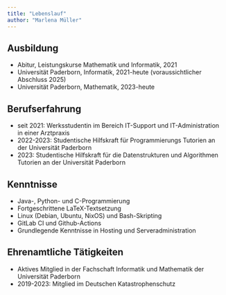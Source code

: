 ```yaml
---
title: "Lebenslauf"
author: "Marlena Müller"
---
```


## Ausbildung

* Abitur, Leistungskurse Mathematik und Informatik, 2021
* Universität Paderborn, Informatik, 2021-heute (voraussichtlicher Abschluss 2025)
* Universität Paderborn, Mathematik, 2023-heute

## Berufserfahrung

* seit 2021: Werksstudentin im Bereich IT-Support und IT-Administration in einer Arztpraxis
* 2022-2023: Studentische Hilfskraft für Programmierungs Tutorien an der Universität Paderborn
* 2023: Studentische Hilfskraft für die Datenstrukturen und Algorithmen Tutorien an der Universität Paderborn

## Kenntnisse

* Java-, Python- und C-Programmierung
* Fortgeschrittene LaTeX-Textsetzung
* Linux (Debian, Ubuntu, NixOS) und Bash-Skripting
* GitLab CI und Github-Actions
* Grundlegende Kenntnisse in Hosting und Serveradministration
  
## Ehrenamtliche Tätigkeiten

* Aktives Mitglied in der Fachschaft Informatik und Mathematik der Universität Paderborn
* 2019-2023: Mitglied im Deutschen Katastrophenschutz
